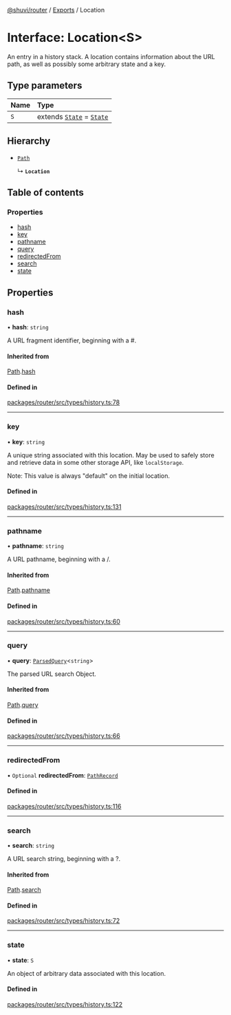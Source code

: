 [@shuvi/router](../README.md) / [Exports](../modules.md) / Location

# Interface: Location<S\>

An entry in a history stack. A location contains information about the
URL path, as well as possibly some arbitrary state and a key.

## Type parameters

| Name | Type |
| :------ | :------ |
| `S` | extends [`State`](../modules.md#state) = [`State`](../modules.md#state) |

## Hierarchy

- [`Path`](Path.md)

  ↳ **`Location`**

## Table of contents

### Properties

- [hash](Location.md#hash)
- [key](Location.md#key)
- [pathname](Location.md#pathname)
- [query](Location.md#query)
- [redirectedFrom](Location.md#redirectedfrom)
- [search](Location.md#search)
- [state](Location.md#state)

## Properties

### hash

• **hash**: `string`

A URL fragment identifier, beginning with a #.

#### Inherited from

[Path](Path.md).[hash](Path.md#hash)

#### Defined in

[packages/router/src/types/history.ts:78](https://github.com/shuvijs/shuvi/blob/8776f169/packages/router/src/types/history.ts#L78)

___

### key

• **key**: `string`

A unique string associated with this location. May be used to safely store
and retrieve data in some other storage API, like `localStorage`.

Note: This value is always "default" on the initial location.

#### Defined in

[packages/router/src/types/history.ts:131](https://github.com/shuvijs/shuvi/blob/8776f169/packages/router/src/types/history.ts#L131)

___

### pathname

• **pathname**: `string`

A URL pathname, beginning with a /.

#### Inherited from

[Path](Path.md).[pathname](Path.md#pathname)

#### Defined in

[packages/router/src/types/history.ts:60](https://github.com/shuvijs/shuvi/blob/8776f169/packages/router/src/types/history.ts#L60)

___

### query

• **query**: [`ParsedQuery`](ParsedQuery.md)<`string`\>

The parsed URL search Object.

#### Inherited from

[Path](Path.md).[query](Path.md#query)

#### Defined in

[packages/router/src/types/history.ts:66](https://github.com/shuvijs/shuvi/blob/8776f169/packages/router/src/types/history.ts#L66)

___

### redirectedFrom

• `Optional` **redirectedFrom**: [`PathRecord`](../modules.md#pathrecord)

#### Defined in

[packages/router/src/types/history.ts:116](https://github.com/shuvijs/shuvi/blob/8776f169/packages/router/src/types/history.ts#L116)

___

### search

• **search**: `string`

A URL search string, beginning with a ?.

#### Inherited from

[Path](Path.md).[search](Path.md#search)

#### Defined in

[packages/router/src/types/history.ts:72](https://github.com/shuvijs/shuvi/blob/8776f169/packages/router/src/types/history.ts#L72)

___

### state

• **state**: `S`

An object of arbitrary data associated with this location.

#### Defined in

[packages/router/src/types/history.ts:122](https://github.com/shuvijs/shuvi/blob/8776f169/packages/router/src/types/history.ts#L122)
